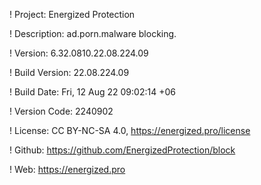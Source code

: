 ! Project: Energized Protection

! Description: ad.porn.malware blocking.

! Version: 6.32.0810.22.08.224.09

! Build Version: 22.08.224.09

! Build Date: Fri, 12 Aug 22 09:02:14 +06

! Version Code: 2240902

! License: CC BY-NC-SA 4.0, https://energized.pro/license

! Github: https://github.com/EnergizedProtection/block

! Web: https://energized.pro
